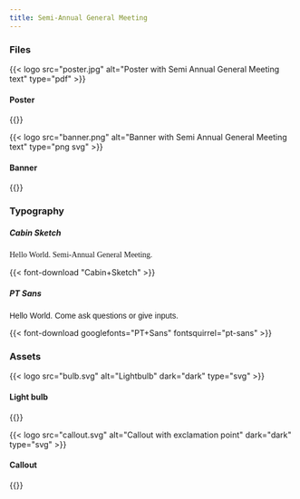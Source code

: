 ```yaml
---
title: Semi-Annual General Meeting
---
```


### Files
{{< logo src="poster.jpg" alt="Poster with Semi Annual General Meeting text" type="pdf" >}}
<h4>Poster</h4>
{{</ logo >}}

{{< logo src="banner.png" alt="Banner with Semi Annual General Meeting text" type="png svg" >}}
<h4>Banner</h4>
{{</ logo >}}

<link href="https://fonts.googleapis.com/css?family=Cabin+Sketch:700|PT+Sans" rel="stylesheet">

### Typography

##### Cabin Sketch
<span class="display-4" style="font-family:'Cabin Sketch',cursive">Hello World. Semi-Annual General Meeting.</span>

{{< font-download "Cabin+Sketch" >}}

##### PT Sans
<span class="display-4" style="font-family:'PT Sans',sans-serif">Hello World. Come ask questions or give inputs.</span>

{{< font-download googlefonts="PT+Sans" fontsquirrel="pt-sans" >}}

### Assets
{{< logo src="bulb.svg" alt="Lightbulb" dark="dark" type="svg" >}}
<h4>Light bulb</h4>
{{</ logo >}}

{{< logo src="callout.svg" alt="Callout with exclamation point" dark="dark" type="svg" >}}
<h4>Callout</h4>
{{</ logo >}}
